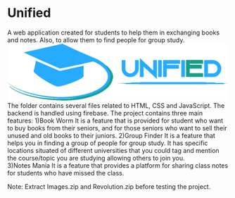 # Unified
A web application created for students to help them in exchanging books and notes. Also, to allow them to find people for group study.
![Screenshot](logo.png)
The folder contains several files related to HTML, CSS and JavaScript.
The backend is handled using firebase.
The project contains three main features:
1)Book Worm
It is a feature that is provided for student who want to buy books from their seniors, and for those seniors who want to sell their unused and old books to their juniors.
2)Group Finder
It is a feature that helps you in finding a group of people for group study. It has specific locations 	situated of different universities that you could tag and mention the course/topic you are 		studying allowing others to join you.   
3)Notes Mania
It is a feature that provides a platform for sharing class notes for students who have missed the 	class.

Note: Extract Images.zip and Revolution.zip before testing the project.
